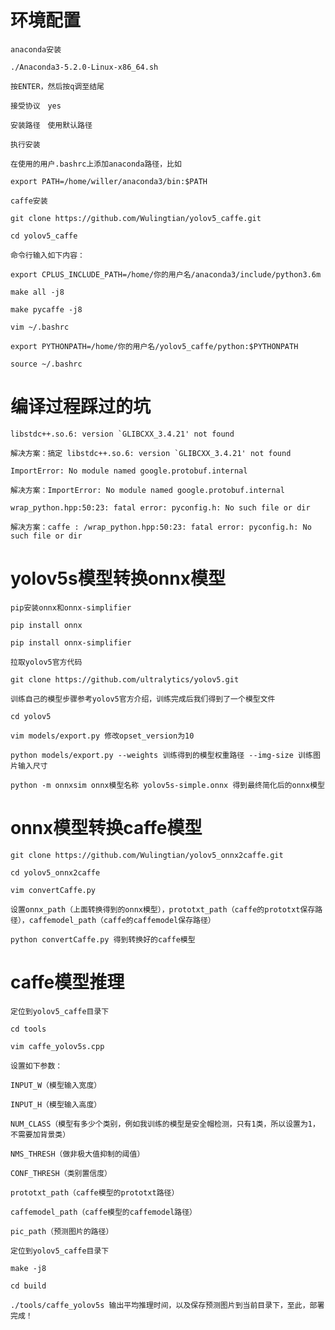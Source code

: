# 环境配置
    anaconda安装

    ./Anaconda3-5.2.0-Linux-x86_64.sh

    按ENTER，然后按q调至结尾

    接受协议　yes

    安装路径　使用默认路径

    执行安装

    在使用的用户.bashrc上添加anaconda路径，比如

    export PATH=/home/willer/anaconda3/bin:$PATH

    caffe安装

    git clone https://github.com/Wulingtian/yolov5_caffe.git

    cd yolov5_caffe

    命令行输入如下内容：

    export CPLUS_INCLUDE_PATH=/home/你的用户名/anaconda3/include/python3.6m

    make all -j8

    make pycaffe -j8

    vim ~/.bashrc

    export PYTHONPATH=/home/你的用户名/yolov5_caffe/python:$PYTHONPATH

    source ~/.bashrc

# 编译过程踩过的坑

    libstdc++.so.6: version `GLIBCXX_3.4.21' not found

    解决方案：搞定 libstdc++.so.6: version `GLIBCXX_3.4.21' not found

    ImportError: No module named google.protobuf.internal

    解决方案：ImportError: No module named google.protobuf.internal

    wrap_python.hpp:50:23: fatal error: pyconfig.h: No such file or dir

    解决方案：caffe : /wrap_python.hpp:50:23: fatal error: pyconfig.h: No such file or dir

# yolov5s模型转换onnx模型

    pip安装onnx和onnx-simplifier

    pip install onnx

    pip install onnx-simplifier

    拉取yolov5官方代码

    git clone https://github.com/ultralytics/yolov5.git

    训练自己的模型步骤参考yolov5官方介绍，训练完成后我们得到了一个模型文件

    cd yolov5

    vim models/export.py 修改opset_version为10

    python models/export.py --weights 训练得到的模型权重路径 --img-size 训练图片输入尺寸

    python -m onnxsim onnx模型名称 yolov5s-simple.onnx 得到最终简化后的onnx模型

# onnx模型转换caffe模型

    git clone https://github.com/Wulingtian/yolov5_onnx2caffe.git

    cd yolov5_onnx2caffe

    vim convertCaffe.py

    设置onnx_path（上面转换得到的onnx模型），prototxt_path（caffe的prototxt保存路径），caffemodel_path（caffe的caffemodel保存路径）

    python convertCaffe.py 得到转换好的caffe模型

# caffe模型推理

    定位到yolov5_caffe目录下

    cd tools

    vim caffe_yolov5s.cpp

    设置如下参数：

    INPUT_W（模型输入宽度）

    INPUT_H（模型输入高度）

    NUM_CLASS（模型有多少个类别，例如我训练的模型是安全帽检测，只有1类，所以设置为1，不需要加背景类）

    NMS_THRESH（做非极大值抑制的阈值）

    CONF_THRESH（类别置信度）

    prototxt_path（caffe模型的prototxt路径）

    caffemodel_path（caffe模型的caffemodel路径）

    pic_path（预测图片的路径）

    定位到yolov5_caffe目录下

    make -j8

    cd build

    ./tools/caffe_yolov5s 输出平均推理时间，以及保存预测图片到当前目录下，至此，部署完成！
